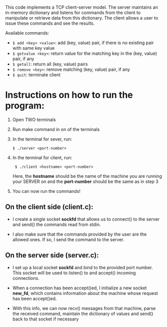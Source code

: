 This code implements a TCP client-server model. The server maintains an in-memory dictionary and listens for commands from the client to manipulate or retrieve data from this dictionary. The client allows a user to issue these commands and see the results.

Available commands:

- `$ add <key> <value>`: add (key, value) pair, if there is no existing pair with same key value
- `$ getvalue <key>`: return value for the matching key in the (key, value) pair, if any
- `$ getall`: return all (key, value) pairs
- `$ remove <key>`: remove matching (key, value) pair, if any
- `$ quit`: terminate client

# Instructions on how to run the program:

1. Open TWO terminals
2. Run make command in on of the terminals
3. In the terminal for sever, run:

   `$ ./server <port-number>`

4. In the terminal for client, run:

   ` $ ./client <hostname> <port-number>`

   Here, the **hostname** should be the name of the machine you are running your SERVER on and the **port-number** should be the same as in step 3

5. You can now run the commands!

## On the client side (client.c):

- I create a single socket **sockfd** that allows us to connect() to the server and send() the commands read from stdin.

- I also make sure that the commands provided by the user are the allowed ones. If so, I send the command to the server.

## On the server side (server.c):

- I set up a local socket **sockfd** and bind to the provided port number. This socket will be used to listen() to and accept() incoming connections.

- When a connection has been accept()ed, I initialize a new socket **new_fd**, which contains information about the machine whose request has been accept()ed.

- With this info, we can now recv() messages from that machine, parse the received command, maintain the dictionary of values and send() back to that socket if necessary

